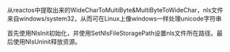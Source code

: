 从reactos中提取出来的WideCharToMultiByte&MultiByteToWideChar，nls文件来自windows/system32，从而可在Linux上像windows一样处理unicode字符串

首先使用NlsInit初始化，并使用SetNlsFileStoragePath设置nls文件所在路径。最后使用NlsUninit释放资源。

<!-- https://github.com/tongzx/nt5src/blob/master/Source/XPSP1/NT/base/win32/winnls/mbcs.c -->
